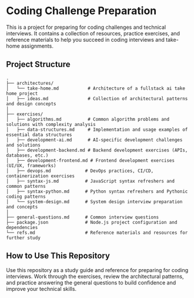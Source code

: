 # Coding Challenge Preparation

This is a project for preparing for coding challenges and technical interviews. It contains a collection of resources, practice exercises, and reference materials to help you succeed in coding interviews and take-home assignments.

## Project Structure

```
.
├── architectures/
│   └── take-home.md           # Architecture of a fullstack ai take home project
│   ├── ideas.md               # Collection of architectural patterns and design concepts
│
├── exercises/
│   ├── algorithms.md          # Common algorithm problems and solutions with complexity analysis
│   ├── data-structures.md     # Implementation and usage examples of essential data structures
│   ├── development-ai.md      # AI-specific development challenges and solutions
│   ├── development-backend.md # Backend development exercises (APIs, databases, etc.)
│   ├── development-frontend.md # Frontend development exercises (UI/UX, frameworks)
│   ├── devops.md             # DevOps practices, CI/CD, containerization exercises
│   ├── syntax-js.md          # JavaScript syntax refreshers and common patterns
│   ├── syntax-python.md      # Python syntax refreshers and Pythonic coding patterns
│   └── system-design.md      # System design interview preparation and concepts
│
├── general-questions.md      # Common interview questions
├── package.json              # Node.js project configuration and dependencies
└── refs.md                   # Reference materials and resources for further study
```

## How to Use This Repository

Use this repository as a study guide and reference for preparing for coding interviews. Work through the exercises, review the architectural patterns, and practice answering the general questions to build confidence and improve your technical skills.
